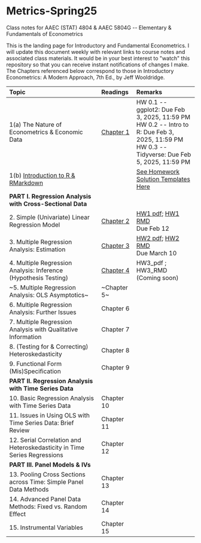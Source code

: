# Metrics-Spring25
Class notes for AAEC (STAT) 4804 & AAEC 5804G -- Elementary & Fundamentals of Econometrics 

This is the landing page for Introductory and Fundamental Econometrics. I will update this document weekly with relevant links to course notes and associated class materials. It would be in your best interest to "watch" this repository so that you can receive instant notifications of changes I make. The Chapters referenced below correspond to those in Introductory Econometrics: A Modern Approach, 7th Ed., by Jeff Wooldridge.


| Topic                                	                        |  Readings                            	                        | Remarks                                                       |
|:--------------------------------------------------------------|:--------------------------------------------------------------|:--------------------------------------------------------------|
|1(a) The Nature of Econometrics & Economic Data|        [Chapter 1](Lecture/L1/L1_Intro.pdf)| HW 0.1 -- ggplot2: Due Feb 3, 2025, 11:59 PM <br> HW 0.2 -- Intro to R: Due Feb 3, 2025, 11:59 PM <br> HW 0.3 -- Tidyverse: Due Feb 5, 2025, 11:59 PM     
|1(b) [Introduction to R & RMarkdown](https://htmlpreview.github.io/?https://github.com/Shamar-Stewart/Metrics-S25/blob/main/Lecture/L1/RMarkdown_Intro.html)| | [See Homework Solution Templates Here](Homework/HW_Template)
|**PART I. Regression Analysis with Cross-Sectional Data**| |
|2. Simple (Univariate) Linear Regression Model |[Chapter 2](Lecture/L2/L2_Simple_Regression.pdf)|  [HW1 pdf](Homework/HW1/HW1-Empty.pdf); [HW1 RMD](Homework/HW1/HW1-Empty.rmd) <br> Due Feb 12
|3. Multiple Regression Analysis: Estimation | [Chapter 3](Lecture/L3/L3_Multiple_Regression.pdf)|[HW2 pdf](Homework/HW2/AAEC4804_STAT4804_AAEC5804G_HW2-S25_Empty.pdf); [HW2 RMD](Homework/HW2/AAEC4804_STAT4804_AAEC5804G_HW2-S25_Empty.Rmd) <br> Due March 10
|4. Multiple Regression Analysis: Inference (Hypothesis Testing) | [Chapter 4](Lecture/L4/L4_Multiple_Regression_Hypothesis.pdf)|HW3_pdf ; HW3_RMD (Coming soon)
|~5. Multiple Regression Analysis: OLS Asymptotics~ | ~Chapter 5~|
|6. Multiple Regression Analysis: Further Issues |  Chapter 6|
|7. Multiple Regression Analysis with Qualitative Information | Chapter 7|
|8. (Testing for & Correcting) Heteroskedasticity | Chapter 8|
|9. Functional Form (Mis)Specification | Chapter 9|
|**PART II. Regression Analysis with Time Series Data**| |
|10. Basic Regression Analysis with Time Series Data|  Chapter 10|
|11. Issues in Using OLS with Time Series Data: Brief Review |  Chapter 11|
|12. Serial Correlation and Heteroskedasticity in Time Series Regressions | Chapter 12|
|**PART III. Panel Models & IVs**|
|13. Pooling Cross Sections across Time: Simple Panel Data Methods | Chapter 13|
|14. Advanced Panel Data Methods: Fixed vs. Random Effect | Chapter 14|
|15. Instrumental Variables | Chapter 15|                                                               |                                                                   |
